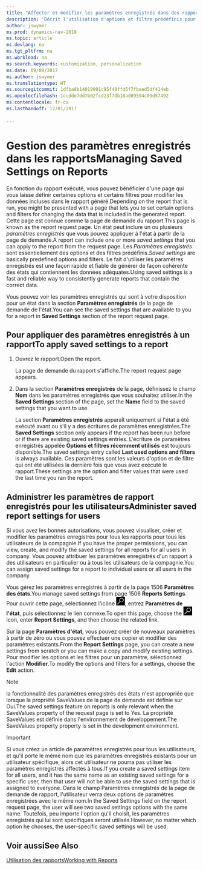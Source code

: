 ```yaml
---
title: "Affecter et modifier les paramètres enregistrés dans des rapports"
description: "Décrit l'utilisation d'options et filtre prédéfinis pour personnaliser un rapport et pour générer les données exactes."
author: jswymer
ms.prod: dynamics-nav-2018
ms.topic: article
ms.devlang: na
ms.tgt_pltfrm: na
ms.workload: na
ms.search.keywords: customization, personalization
ms.date: 09/08/2017
ms.author: jswymer
ms.translationtype: HT
ms.sourcegitcommit: 1dfba8b14019991c95f40ffd5f7fbaed5df414eb
ms.openlocfilehash: 1ccdde7dd7b02fcd23f7db10ad89594c09d57492
ms.contentlocale: fr-ca
ms.lasthandoff: 12/01/2017

---
```

# <a name="managing-saved-settings-on-reports"></a><span data-ttu-id="c9c0c-103">Gestion des paramètres enregistrés dans les rapports</span><span class="sxs-lookup"><span data-stu-id="c9c0c-103">Managing Saved Settings on Reports</span></span>
<span data-ttu-id="c9c0c-104">En fonction du rapport exécuté, vous pouvez bénéficier d'une page qui vous laisse définir certaines options et certains filtres pour modifier les données incluses dans le rapport généré.</span><span class="sxs-lookup"><span data-stu-id="c9c0c-104">Depending on the report that is run, you might be presented with a page that lets you to set certain options and filters for changing the data that is included in the generated report.</span></span> <span data-ttu-id="c9c0c-105">Cette page est connue comme la page de demande du rapport.</span><span class="sxs-lookup"><span data-stu-id="c9c0c-105">This page is known as the report request page.</span></span> <span data-ttu-id="c9c0c-106">Un état peut inclure un ou plusieurs *paramètres enregistrés* que vous pouvez appliquer à l'état à partir de la page de demande.</span><span class="sxs-lookup"><span data-stu-id="c9c0c-106">A report can include one or more *saved settings* that you can apply to the report from the request page.</span></span> <span data-ttu-id="c9c0c-107">Les *Paramètres enregistrés* sont essentiellement des options et des filtres prédéfinis.</span><span class="sxs-lookup"><span data-stu-id="c9c0c-107">*Saved settings* are basically predefined options and filters.</span></span> <span data-ttu-id="c9c0c-108">Le fait d'utiliser les paramètres enregistrés est une façon rapide et fiable de générer de façon cohérente des états qui contiennent les données adéquates.</span><span class="sxs-lookup"><span data-stu-id="c9c0c-108">Using saved settings is a fast and reliable way to consistently generate reports that contain the correct data.</span></span>

<span data-ttu-id="c9c0c-109">Vous pouvez voir les paramètres enregistrés qui sont à votre disposition pour un état dans la section **Paramètres enregistrés** de la page de demande de l'état.</span><span class="sxs-lookup"><span data-stu-id="c9c0c-109">You can see the saved settings that are available to you for a report in **Saved Settings** section of the report request page.</span></span>  

## <a name="to-apply-saved-settings-to-a-report"></a><span data-ttu-id="c9c0c-110">Pour appliquer des paramètres enregistrés à un rapport</span><span class="sxs-lookup"><span data-stu-id="c9c0c-110">To apply saved settings to a report</span></span>
1. <span data-ttu-id="c9c0c-111">Ouvrez le rapport.</span><span class="sxs-lookup"><span data-stu-id="c9c0c-111">Open the report.</span></span>

   <span data-ttu-id="c9c0c-112">La page de demande du rapport s'affiche.</span><span class="sxs-lookup"><span data-stu-id="c9c0c-112">The report request page appears.</span></span>    
2. <span data-ttu-id="c9c0c-113">Dans la section **Paramètres enregistrés** de la page, définissez le champ **Nom** dans les paramètres enregistrés que vous souhaitez utiliser.</span><span class="sxs-lookup"><span data-stu-id="c9c0c-113">In the **Saved Settings** section of the page, set the **Name** field  to the saved settings that you want to use.</span></span>

   <span data-ttu-id="c9c0c-114">La section **Paramètres enregistrés** apparaît uniquement si l'état a été exécuté avant ou s'il y a des écritures de paramètres enregistrées.</span><span class="sxs-lookup"><span data-stu-id="c9c0c-114">The **Saved Settings** section only appears if the report has been run before or if there are existing saved settings entries.</span></span> <span data-ttu-id="c9c0c-115">L'écriture de paramètres enregistrés appelée **Options et filtres récemment utilisés** est toujours disponible.</span><span class="sxs-lookup"><span data-stu-id="c9c0c-115">The saved settings entry called **Last used options and filters** is always available.</span></span> <span data-ttu-id="c9c0c-116">Ces paramètres sont les valeurs d'option et de filtre qui ont été utilisées la dernière fois que vous avez exécuté le rapport.</span><span class="sxs-lookup"><span data-stu-id="c9c0c-116">These settings are the option and filter values that were used the last time you ran the report.</span></span>

## <a name="administer-saved-report-settings-for-users"></a><span data-ttu-id="c9c0c-117">Administrer les paramètres de rapport enregistrés pour les utilisateurs</span><span class="sxs-lookup"><span data-stu-id="c9c0c-117">Administer saved report settings for users</span></span>
<span data-ttu-id="c9c0c-118">Si vous avez les bonnes autorisations, vous pouvez visualiser, créer et modifier les paramètres enregistrés pour tous les rapports pour tous les utilisateurs de la compagnie.</span><span class="sxs-lookup"><span data-stu-id="c9c0c-118">If you have the proper permissions, you can view, create, and modify the saved settings for all reports for all users in company.</span></span> <span data-ttu-id="c9c0c-119">Vous pouvez attribuer les paramètres enregistrés d'un rapport à des utilisateurs en particulier ou à tous les utilisateurs de la compagnie.</span><span class="sxs-lookup"><span data-stu-id="c9c0c-119">You can assign saved settings for a report to individual users or all users in the company.</span></span>

<span data-ttu-id="c9c0c-120">Vous gérez les paramètres enregistrés à partir de la page 1506 **Paramètres des états**.</span><span class="sxs-lookup"><span data-stu-id="c9c0c-120">You manage saved settings from page 1506 **Reports Settings**.</span></span> <span data-ttu-id="c9c0c-121">Pour ouvrir cette page, sélectionnez l'icône ![Page ou état pour la recherche](media/ui-search/search_small.png "Page ou état pour la recherche"), entrez **Paramètres de l'état**, puis sélectionnez le lien connexe.</span><span class="sxs-lookup"><span data-stu-id="c9c0c-121">To open this page, choose the ![Search for Page or Report](media/ui-search/search_small.png "Search for Page or Report icon") icon, enter **Report Settings**, and then choose the related link.</span></span>

<span data-ttu-id="c9c0c-122">Sur la page **Paramètres d'état**, vous pouvez créer de nouveaux paramètres à partir de zéro ou vous pouvez effectuer une copier et modifier des paramètres existants.</span><span class="sxs-lookup"><span data-stu-id="c9c0c-122">From the **Report Settings** page, you can create a new settings from scratch or you can make a copy and modify existing settings.</span></span> <span data-ttu-id="c9c0c-123">Pour modifier les options et les filtres pour un paramètre, sélectionnez l'action **Modifier**.</span><span class="sxs-lookup"><span data-stu-id="c9c0c-123">To modify the options and filters for a settings, choose the **Edit** action.</span></span>

> [!NOTE]
> <span data-ttu-id="c9c0c-124">la fonctionnalité des paramètres enregistrés des états n'est appropriée que lorsque la propriété SaveValues de la page de demande est définie sur Oui.</span><span class="sxs-lookup"><span data-stu-id="c9c0c-124">The saved settings feature on reports is only relevant when the SaveValues property of the request page is set to Yes.</span></span> <span data-ttu-id="c9c0c-125">La propriété SaveValues est définie dans l'environnement de développement.</span><span class="sxs-lookup"><span data-stu-id="c9c0c-125">The SaveValues property property is set in the development environment.</span></span>  

> [!Important]
> <span data-ttu-id="c9c0c-126">Si vous créez un article de paramètres enregistrés pour tous les utilisateurs, et qu'il porte le même nom que les paramètres enregistrés existants pour un utilisateur spécifique, alors cet utilisateur ne pourra pas utiliser les paramètres enregistrés affectés à tous.</span><span class="sxs-lookup"><span data-stu-id="c9c0c-126">If you create a saved settings item for all users, and it has the same name as an existing saved settings for a specific user, then that user will not be able to use the saved settings that is assigned to everyone.</span></span>  <span data-ttu-id="c9c0c-127">Dans le champ Paramètres enregistrés de la page de demande de rapport, l'utilisateur verra deux options de paramètres enregistrées avec le même nom.</span><span class="sxs-lookup"><span data-stu-id="c9c0c-127">In the Saved Settings field on the report request page, the user will see two saved settings options with the same name.</span></span> <span data-ttu-id="c9c0c-128">Toutefois, peu importe l'option qu'il choisit, les paramètres enregistrés qui lui sont spécifiques seront utilisés.</span><span class="sxs-lookup"><span data-stu-id="c9c0c-128">However, no matter which option he chooses, the user-specific saved settings will be used.</span></span>

## <a name="see-also"></a><span data-ttu-id="c9c0c-129">Voir aussi</span><span class="sxs-lookup"><span data-stu-id="c9c0c-129">See Also</span></span>
[<span data-ttu-id="c9c0c-130">Utilisation des rapports</span><span class="sxs-lookup"><span data-stu-id="c9c0c-130">Working with Reports</span></span>](ui-work-report.md)  

